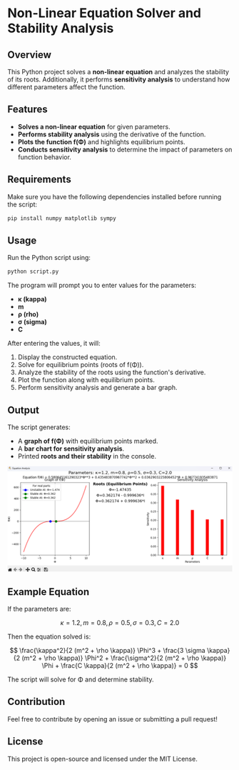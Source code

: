 # Non-Linear Equation Solver and Stability Analysis

## Overview
This Python project solves a **non-linear equation** and analyzes the stability of its roots. Additionally, it performs **sensitivity analysis** to understand how different parameters affect the function.

## Features
- **Solves a non-linear equation** for given parameters.
- **Performs stability analysis** using the derivative of the function.
- **Plots the function f(Φ)** and highlights equilibrium points.
- **Conducts sensitivity analysis** to determine the impact of parameters on function behavior.

## Requirements
Make sure you have the following dependencies installed before running the script:

```bash
pip install numpy matplotlib sympy
```

## Usage
Run the Python script using:

```bash
python script.py
```

The program will prompt you to enter values for the parameters:
- **κ (kappa)**
- **m**
- **ρ (rho)**
- **σ (sigma)**
- **C**

After entering the values, it will:
1. Display the constructed equation.
2. Solve for equilibrium points (roots of f(Φ)).
3. Analyze the stability of the roots using the function's derivative.
4. Plot the function along with equilibrium points.
5. Perform sensitivity analysis and generate a bar graph.

## Output
The script generates:
- A **graph of f(Φ)** with equilibrium points marked.
- A **bar chart for sensitivity analysis**.
- Printed **roots and their stability** in the console.

![Equation Analysis](Analysis_Graph.png)

## Example Equation
If the parameters are:

$$\kappa = 1.2, m = 0.8, \rho = 0.5, \sigma = 0.3, C = 2.0$$

Then the equation solved is:

$$
\frac{\kappa^2}{2 (m^2 + \rho \kappa)} \Phi^3 +
\frac{3 \sigma \kappa}{2 (m^2 + \rho \kappa)} \Phi^2 +
\frac{\sigma^2}{2 (m^2 + \rho \kappa)} \Phi +
\frac{C \kappa}{2 (m^2 + \rho \kappa)} = 0
$$

The script will solve for Φ and determine stability.

## Contribution
Feel free to contribute by opening an issue or submitting a pull request!

## License
This project is open-source and licensed under the MIT License.
